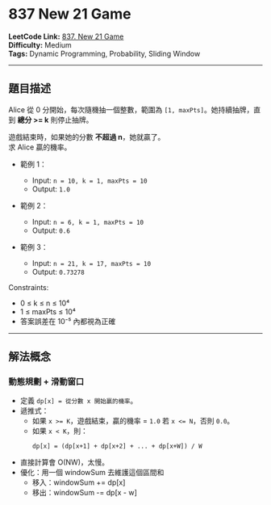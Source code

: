 # 837 New 21 Game

**LeetCode Link:** [837. New 21 Game](https://leetcode.com/problems/new-21-game/)  
**Difficulty:** Medium  
**Tags:** Dynamic Programming, Probability, Sliding Window

---

## 題目描述
Alice 從 0 分開始，每次隨機抽一個整數，範圍為 `[1, maxPts]`。她持續抽牌，直到 **總分 >= k** 則停止抽牌。  

遊戲結束時，如果她的分數 **不超過 n**，她就贏了。  
求 Alice 贏的機率。

- 範例 1：
  - Input: `n = 10, k = 1, maxPts = 10`
  - Output: `1.0`

- 範例 2：
  - Input: `n = 6, k = 1, maxPts = 10`
  - Output: `0.6`

- 範例 3：
  - Input: `n = 21, k = 17, maxPts = 10`
  - Output: `0.73278`

Constraints:
- 0 ≤ k ≤ n ≤ 10⁴
- 1 ≤ maxPts ≤ 10⁴
- 答案誤差在 10⁻⁵ 內都視為正確

---

## 解法概念

### 動態規劃 + 滑動窗口
- 定義 `dp[x] = 從分數 x 開始贏的機率`。  
- 遞推式：
  - 如果 `x >= K`，遊戲結束，贏的機率 = `1.0` 若 `x <= N`，否則 `0.0`。  
  - 如果 `x < K`，則：
    ```
    dp[x] = (dp[x+1] + dp[x+2] + ... + dp[x+W]) / W
    ```
- 直接計算會 O(NW)，太慢。  
- 優化：用一個 windowSum 去維護這個區間和
  - 移入：windowSum += dp[x]
  - 移出：windowSum -= dp[x - w]
